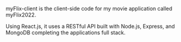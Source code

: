 myFlix-client is the client-side code for my movie application called myFlix2022.

Using React.js, it uses a RESTful API built with Node.js, Express, and MongoDB completing the applications full stack.
